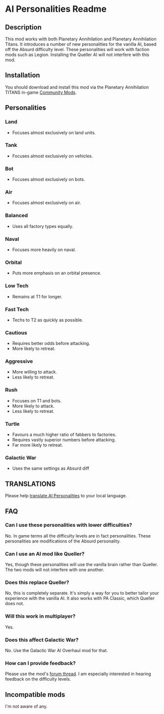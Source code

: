 # AI Personalities Readme

## Description

This mod works with both Planetary Annihilation and Planetary Annihilation Titans. It introduces a number of new personalities for the vanilla AI, based off the Absurd difficulty level. These personalities will work with faction mods such as Legion. Installing the Queller AI will not interfere with this mod.

## Installation

You should download and install this mod via the Planetary Annihilation TITANS in-game [Community Mods](https://steamcommunity.com/sharedfiles/filedetails/?id=1417396826).

## Personalities

### Land

 - Focuses almost exclusively on land units.

### Tank

 - Focuses almost exclusively on vehicles.

### Bot

 - Focuses almost exclusively on bots.

### Air

 - Focuses almost exclusively on air.

### Balanced

 - Uses all factory types equally.

### Naval

 - Focuses more heavily on naval.

### Orbital

 - Puts more emphasis on an orbital presence.

### Low Tech

 - Remains at T1 for longer.

### Fast Tech

 - Techs to T2 as quickly as possible.

### Cautious

 - Requires better odds before attacking.
 - More likely to retreat.

### Aggressive

 - More willing to attack.
 - Less likely to retreat.

### Rush

 - Focuses on T1 and bots.
 - More likely to attack.
 - Less likely to retreat.

### Turtle

 - Favours a much higher ratio of fabbers to factories.
 - Requires vastly superior numbers before attacking.
 - Far more likely to retreat.

### Galactic War

 - Uses the same settings as Absurd diff

## TRANSLATIONS

Please help [translate AI Personalities](https://poeditor.com/join/project/3u9vtw8xUf) to your local language.

## FAQ

### Can I use these personalities with lower difficulties?
No. In game terms all the difficulty levels are in fact personalities. These personalities are modifications of the Absurd personality.

### Can I use an AI mod like Queller?
Yes, though these personalities will use the vanilla brain rather than Queller. The two mods will not interfere with one another.

### Does this replace Queller?
No, this is completely separate. It's simply a way for you to better tailor your experience with the vanilla AI. It also works with PA Classic, which Queller does not.

### Will this work in multiplayer?
Yes.

### Does this affect Galactic War?
No. Use the Galactic War AI Overhaul mod for that.

### How can I provide feedback?
Please use the mod's [forum thread](https://forums.uberent.com/threads/rel-server-ai-personalities.72363/). I am especially interested in hearing feedback on the difficulty levels.


## Incompatible mods

I'm not aware of any.